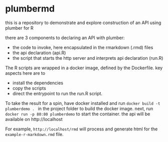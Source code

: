 # plumbermd

this is a repository to demonstrate and explore construction of an API using plumber for R


there are 3 components to declaring an API with plumber: 
- the code to invoke, here encapsulated in the rmarkdown (.rmd) files
- the api declaration (api.R)
- the script that starts the http server and interprets api declaration (run.R)

The R scripts are wrapped in a docker image, defined by the Dockerfile. key aspects here are to
- install the dependencies
- copy the scripts
- direct the entrypoint to run the run.R script.

To take the result for a spin, have docker installed and run `docker build -t plumberdemo . ` in the project folder to build the docker image.
next, run `docker run -p 80:80 plumberdemo` to start the container. the api will be available on http://localhost

For example, `http://localhost/rmd` will process and generate html for the `example-r-markdown.rmd` file.

